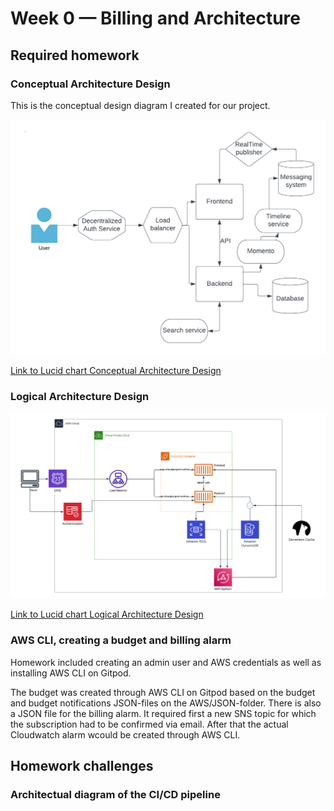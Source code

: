 # Week 0 — Billing and Architecture

## Required homework

### Conceptual Architecture Design

This is the conceptual design diagram I created for our project.

![Conceptual design](assets/conceptual_diagram.png)

[Link to Lucid chart Conceptual Architecture Design](https://lucid.app/lucidchart/fcd3ab72-8f02-44a9-845f-db2c66afed2a/edit?viewport_loc=-447%2C-71%2C2048%2C942%2C0_0&invitationId=inv_6888c504-d144-4521-83da-40d53ff26f43)

### Logical Architecture Design

![Logical design](assets/logical_diagram.png)

[Link to Lucid chart Logical Architecture Design](https://lucid.app/lucidchart/0da37d56-1063-454c-bf36-3c03219363e4/edit?invitationId=inv_4cd07f48-8140-438c-a811-5d2a229b9aec)


### AWS CLI, creating a budget and billing alarm

Homework included creating an admin user and AWS credentials as well as installing AWS CLI on Gitpod. 

The budget was created through AWS CLI on Gitpod based on the budget and budget notifications JSON-files on the AWS/JSON-folder. There is also a JSON file for the billing alarm. It required first a new SNS topic for which the subscription had to be confirmed via email. After that the actual Cloudwatch alarm wcould be created through AWS CLI.


## Homework challenges

### Architectual diagram of the CI/CD pipeline
